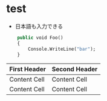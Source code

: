 ﻿test
====
* 日本語も入力できる

```vb
	public void Foo()
	{
		Console.WriteLine("bar");
	}
```

| First Header  | Second Header |
| ------------- | ------------- |
| Content Cell  | Content Cell  |
| Content Cell  | Content Cell  |
